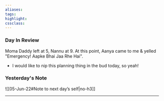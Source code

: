 ```yaml
---
aliases:  
tags:
highlight:  
cssclass:
---
```

### Day In Review
Moma Daddy left at 5, Nannu at 9. At this point, Aanya came to me & yelled "Emergency! Aapke Bhai Jaa Rhe Hai".
- I would like to nip this planning thing in the bud today, so yeah!

### Yesterday's Note
 ![[05-Jun-22#Note to next day’s self|no-h3]]

--- 

